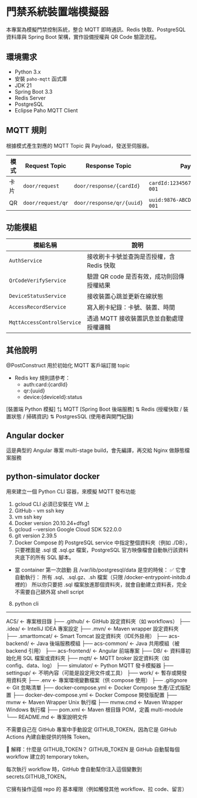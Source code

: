 # 門禁系統裝置端模擬器

本專案為模擬門禁控制系統，整合 MQTT 即時通訊、Redis 快取、PostgreSQL 資料庫與 Spring Boot 架構，實作設備授權與 QR Code 驗證流程。

## 環境需求

- Python 3.x
- 安裝 `paho-mqtt` 函式庫
- JDK 21
- Spring Boot 3.3
- Redis Server
- PostgreSQL
- Eclipse Paho MQTT Client

## MQTT 規則

根據模式產生對應的 MQTT Topic 與 Payload，發送至伺服器。

| 模式 | Request Topic     | Response Topic            | Payload 範例                             |
| -- | ----------------- | ------------------------- | -------------------------------------- |
| 卡片 | `door/request`    | `door/response/{cardId}`  | `cardId:123456789,deviceId:device-001` |
| QR | `door/request/qr` | `door/response/qr/{uuid}` | `uuid:9876-ABCD,deviceId:device-001`   |


## 功能模組
| 模組名稱 | 說明 |
|----------|------|
| `AuthService` | 接收刷卡卡號並查詢是否授權，含 Redis 快取 |
| `QrCodeVerifyService` | 驗證 QR code 是否有效，成功則回傳授權結果 |
| `DeviceStatusService` | 接收裝置心跳並更新在線狀態 |
| `AccessRecordService` | 寫入刷卡紀錄：卡號、裝置、時間|
| `MqttAccessControlService` | 透過 MQTT 接收裝置訊息並自動處理授權邏輯 |

## 其他說明
@PostConstruct 用於初始化 MQTT 客戶端訂閱 topic

* Redis key 規則請參考：
  * auth:card:{cardId}
  * qr:{uuid}
  * device:{deviceId}:status

[裝置端 Python 模擬]
⇅ MQTT
[Spring Boot 後端服務]
⇅ Redis 
(授權快取 / 裝置狀態 / 掃碼資訊)
⇅ PostgresSQL
(使用者與開門紀錄)

## Angular docker
這是典型的 Angular 專案 multi-stage build，會先編譯，再交給 Nginx 做靜態檔案服務

## python-simulator docker
用來建立一個 Python CLI 容器，來模擬 MQTT 發布功能


1. gcloud CLI 必須已安裝在 VM 上
2. GitHub - vm ssh key
3. vm ssh key
4. Docker version 20.10.24+dfsg1
5. gcloud --version Google Cloud SDK 522.0.0
6. git version 2.39.5
7. Docker Compose 的 PostgreSQL service 中指定整個資料夾（例如 ./DB），只要裡面是 .sql 或 .sql.gz 檔案，PostgreSQL 官方映像檔會自動執行該資料夾底下的所有 SQL 腳本。
  - 當 container 第一次啟動 且 /var/lib/postgresql/data 是空的時候：
    ✅ 它會自動執行：
    所有 .sql、.sql.gz、.sh 檔案（只限 /docker-entrypoint-initdb.d 裡的）
    所以你只要把 .sql 檔案放進那個資料夾，就會自動建立資料表，完全不需要自己額外寫 shell script
8. python cli


---
ACS/                            ← 專案根目錄
├── .github/                    ← GitHub 設定資料夾（如 workflows）
├── .idea/                      ← IntelliJ IDEA 專案設定
├── .mvn/                       ← Maven wrapper 設定資料夾
├── .smarttomcat/              ← Smart Tomcat 設定資料夾（IDE外掛用）
├── acs-backend/               ← Java 後端服務模組
├── acs-common/                ← Java 共用模組（被 backend 引用）
├── acs-frontend/              ← Angular 前端專案
├── DB/                        ← 資料庫初始化用 SQL 檔案或資料夾
├── mqtt/                      ← MQTT broker 設定資料夾（如 config、data、log）
├── simulator/                 ← Python MQTT 發卡模擬器
├── settingup/                 ← 不明內容（可能是設定用文件或工具）
├── work/                      ← 暫存或開發用資料夾
├── .env                       ← 專案環境變數檔案（供 compose 使用）
├── .gitignore                 ← Git 忽略清單
├── docker-compose.yml        ← Docker Compose 生產/正式版配置
├── docker-dev-compose.yml    ← Docker Compose 開發版配置
├── mvnw                      ← Maven Wrapper Unix 執行檔
├── mvnw.cmd                  ← Maven Wrapper Windows 執行檔
├── pom.xml                   ← Maven 根目錄 POM，定義 multi-module
└── README.md                 ← 專案說明文件

不需要自己在 GitHub 專案中手動設定 GITHUB_TOKEN，因為它是 GitHub Actions 內建自動提供的特殊 Token。

🧠 解釋：什麼是 GITHUB_TOKEN？
GITHUB_TOKEN 是 GitHub 自動幫每個 workflow 建立的 temporary token。

每次執行 workflow 時，GitHub 會自動幫你注入這個變數到 secrets.GITHUB_TOKEN。

它擁有操作這個 repo 的 基本權限（例如觸發其他 workflow、拉 code、留言）
